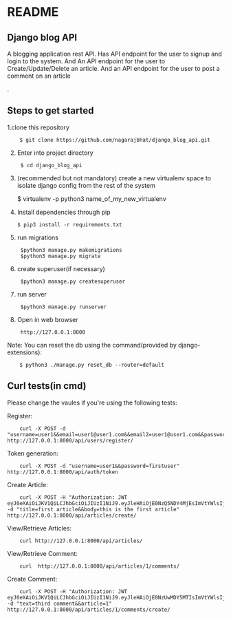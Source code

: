 
README
======

Django blog API
----------------
A blogging application rest API.
Has API endpoint for the user to signup and login to the system.
And An API endpoint for the user to Create/Update/Delete an article.
And an API endpoint for the user to post a comment on an article

.

Steps to get started
--------------------

1.clone this repository

		$ git clone https://github.com/nagarajbhat/django_blog_api.git

2. Enter into project directory

		$ cd django_blog_api

3. (recommended but not mandatory) create a new virtualenv space to isolate django config from the rest of the system

    $ virtualenv -p python3 name_of_my_new_virtualenv
    	

4.  Install dependencies through pip

    	$ pip3 install -r requirements.txt

5. run migrations

		$python3 manage.py makemigrations
		$python3 manage.py migrate

6. create superuser(if necessary)

		$python3 manage.py createsuperuser

7. run server

		$python3 manage.py runserver

8. Open in web browser

		http://127.0.0.1:8000


Note:
You can reset the db using the command(provided by django-extensions):

		$ python3 ./manage.py reset_db --router=default


Curl tests(in cmd)
------------------

Please change the vaules if you're using the following tests:

Register:

		curl -X POST -d "username=user1&&email=user1@user1.com&&email2=user1@user1.com&&password=firstuser" http://127.0.0.1:8000/api/users/register/

Token generation:

		curl -X POST -d "username=user1&&password=firstuser" http://127.0.0.1:8000/api/auth/token

Create Article:

		curl -X POST -H "Authorization: JWT eyJ0eXAiOiJKV1QiLCJhbGciOiJIUzI1NiJ9.eyJleHAiOjE0NzQ5NDY4MjEsImVtYWlsIjoidXNlcjFAdXNlcjEuY29tIiwidXNlcl9pZCI6MiwidXNlcm5hbWUiOiJ1c2VyMSJ9.KFkWuxtizF5aPKxi87lHt7imAU_21Sigsd4KqPQPLYs" -d "title=first article&&body=this is the first article" http://127.0.0.1:8000/api/articles/create/

View/Retrieve Articles:

		curl http://127.0.0.1:8000/api/articles/

View/Retrieve Comment:

		curl  http://127.0.0.1:8000/api/articles/1/comments/

Create Comment:

		curl -X POST -H "Authorization: JWT eyJ0eXAiOiJKV1QiLCJhbGciOiJIUzI1NiJ9.eyJleHAiOjE0NzUwMDY5MTIsImVtYWlsIjoidXNlcjFAdXNlcjEuY29tIiwidXNlcl9pZCI6MSwidXNlcm5hbWUiOiJ1c2VyMSJ9.gz0wTgqc18K0hMSZW1aYDbH_y3gHj9zk7r3mCpZ8Y5g" -d "text=third comment&&article=1" http://127.0.0.1:8000/api/articles/1/comments/create/


